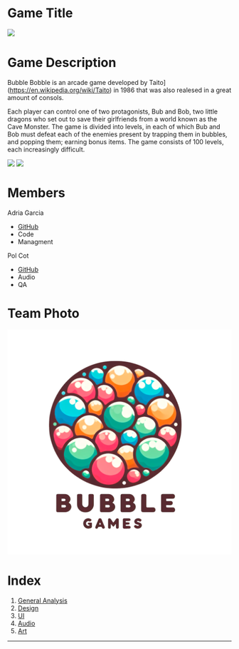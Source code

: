 # Game Title

<img src="https://static.wikia.nocookie.net/square/images/2/24/BubbleBobbleLogo.png" width="600">


# Game Description
Bubble Bobble is an arcade game developed by Taito](https://en.wikipedia.org/wiki/Taito) in 1986 that was also realesed in a great amount of consols. 

Each player can control one of two protagonists, Bub and Bob, two little dragons who set out to save their girlfriends from a world known as the Cave Monster. The game is divided into levels, in each of which Bub and Bob must defeat each of the enemies present by trapping them in bubbles, and popping them; earning bonus items. The game consists of 100 levels, each increasingly difficult.

<img src="https://bipbipbar.dk/wp-content/uploads/2022/01/IMG_5943.gif" width="300">
<img src="https://nintendoeverything.com/wp-content/uploads/Arcade-Archives-Bubble-Bobble.png" width="400">



# Members

Adria Garcia
* [GitHub](https://github.com/XeivUPC)
* Code
* Managment

Pol Cot
* [GitHub](https://github.com/crem4)
* Audio
* QA

# Team Photo

<img src="https://github.com/XeivUPC/Bubble-Bobble-Project/blob/wiki-files/logoBubbleBobble.png" width="600">

# Index

1. [General Analysis](https://github.com/XeivUPC/Bubble-Bobble-Project/wiki/General-Analysis)
2. [Design](https://github.com/XeivUPC/Bubble-Bobble-Project/wiki/Design)
3. [UI](https://github.com/XeivUPC/Bubble-Bobble-Project/wiki/UI)
4. [Audio](https://github.com/XeivUPC/Bubble-Bobble-Project/wiki/Audio)
5. [Art](https://github.com/XeivUPC/Bubble-Bobble-Project/wiki/Art)


***